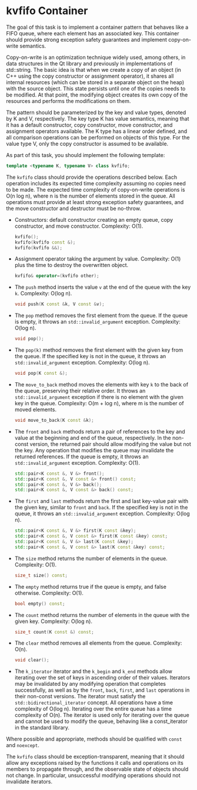 # kvfifo Container

The goal of this task is to implement a container pattern that behaves like a FIFO queue, where each element has an associated key. This container should provide strong exception safety guarantees and implement copy-on-write semantics.

Copy-on-write is an optimization technique widely used, among others, in data structures in the Qt library and previously in implementations of std::string. The basic idea is that when we create a copy of an object (in C++ using the copy constructor or assignment operator), it shares all internal resources (which can be stored in a separate object on the heap) with the source object. This state persists until one of the copies needs to be modified. At that point, the modifying object creates its own copy of the resources and performs the modifications on them.

The pattern should be parameterized by the key and value types, denoted by K and V, respectively. The key type K has value semantics, meaning that it has a default constructor, copy constructor, move constructor, and assignment operators available. The K type has a linear order defined, and all comparison operations can be performed on objects of this type. For the value type V, only the copy constructor is assumed to be available.

As part of this task, you should implement the following template:

```cpp
template <typename K, typename V> class kvfifo;
```

The `kvfifo` class should provide the operations described below. Each operation includes its expected time complexity assuming no copies need to be made. The expected time complexity of copy-on-write operations is O(n log n), where n is the number of elements stored in the queue. All operations must provide at least strong exception safety guarantees, and the move constructor and destructor must be no-throw.

- Constructors: default constructor creating an empty queue, copy constructor, and move constructor. Complexity: O(1).

  ```cpp
  kvfifo();
  kvfifo(kvfifo const &);
  kvfifo(kvfifo &&);
  ```

- Assignment operator taking the argument by value. Complexity: O(1) plus the time to destroy the overwritten object.

  ```cpp
  kvfifo& operator=(kvfifo other);
  ```

- The `push` method inserts the value `v` at the end of the queue with the key `k`. Complexity: O(log n).

  ```cpp
  void push(K const &k, V const &v);
  ```

- The `pop` method removes the first element from the queue. If the queue is empty, it throws an `std::invalid_argument` exception. Complexity: O(log n).

  ```cpp
  void pop();
  ```

- The `pop(k)` method removes the first element with the given key from the queue. If the specified key is not in the queue, it throws an `std::invalid_argument` exception. Complexity: O(log n).

  ```cpp
  void pop(K const &);
  ```

- The `move_to_back` method moves the elements with key `k` to the back of the queue, preserving their relative order. It throws an `std::invalid_argument` exception if there is no element with the given key in the queue. Complexity: O(m + log n), where m is the number of moved elements.

  ```cpp
  void move_to_back(K const &k);
  ```

- The `front` and `back` methods return a pair of references to the key and value at the beginning and end of the queue, respectively. In the non-const version, the returned pair should allow modifying the value but not the key. Any operation that modifies the queue may invalidate the returned references. If the queue is empty, it throws an `std::invalid_argument` exception. Complexity: O(1).

  ```cpp
  std::pair<K const &, V &> front();
  std::pair<K const &, V const &> front() const;
  std::pair<K const &, V &> back();
  std::pair<K const &, V const &> back() const;
  ```

- The `first` and `last` methods return the first and last key-value pair with the given key, similar to `front` and `back`. If the specified key is not in the queue, it throws an `std::invalid_argument` exception. Complexity: O(log n).

  ```cpp
  std::pair<K const &, V &> first(K const &key);
  std::pair<K const &, V const &> first(K const &key) const;
  std::pair<K const &, V &> last(K const &key);
  std::pair<K const &, V const &> last(K const &key) const;
  ```

- The `size` method returns the number of elements in the queue. Complexity: O(1).

  ```cpp
  size_t size() const;
  ```

- The `empty` method returns true if the queue is empty, and false otherwise. Complexity: O(1).

  ```cpp
  bool empty() const;
  ```

- The `count` method returns the number of elements in the queue with the given key. Complexity: O(log n).

  ```cpp
  size_t count(K const &) const;
  ```

- The `clear` method removes all elements from the queue. Complexity: O(n).

  ```cpp
  void clear();
  ```

- The `k_iterator` iterator and the `k_begin` and `k_end` methods allow iterating over the set of keys in ascending order of their values. Iterators may be invalidated by any modifying operation that completes successfully, as well as by the `front`, `back`, `first`, and `last` operations in their non-const versions. The iterator must satisfy the `std::bidirectional_iterator` concept. All operations have a time complexity of O(log n). Iterating over the entire queue has a time complexity of O(n). The iterator is used only for iterating over the queue and cannot be used to modify the queue, behaving like a const_iterator in the standard library.

Where possible and appropriate, methods should be qualified with `const` and `noexcept`.

The `kvfifo` class should be exception-transparent, meaning that it should allow any exceptions raised by the functions it calls and operations on its members to propagate through, and the observable state of objects should not change. In particular, unsuccessful modifying operations should not invalidate iterators.
